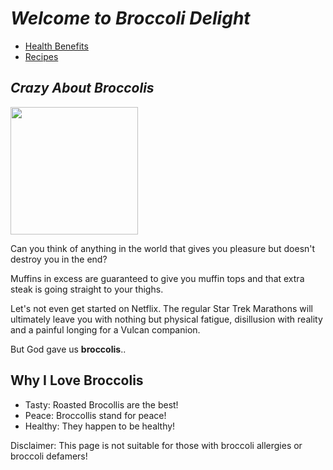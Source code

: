 <html>
<head>
    <meta charset="utf-8">
  <title></title>
    
</head>
<body>
    <div class="site-header">
    <h1><em>Welcome to Broccoli Delight</em></h1>
        <ul id="navbar">
            <li><a href="">Health Benefits</a></li>
            <li><a href="">Recipes</a></li>
        </ul>
      </div>  
    <div id="">
      <h2><em>Crazy About Broccolis</em></h2>
    <p id="first-para"><img src="https://joyfoodsunshine.com/wp-content/uploads/2019/12/oven-roasted-broccoli-recipe-8-500x375.jpg" width="204"> <br> 
    </p>
    <p> Can you think of anything in the world that gives you pleasure but doesn't destroy you in the end?</p> 
    <p> Muffins in excess are guaranteed to give you muffin tops and that extra steak is going straight to your thighs.</p>
    <p> Let's not even get started on Netflix. The regular Star Trek Marathons will ultimately leave you with nothing but physical fatigue, disillusion with reality 
      and a painful longing for a Vulcan companion.</p>
      <p> But God gave us <strong>broccolis</strong>..</p>
</div>   
<div id="lovelist">
         <h2>Why I <span class="lovey-dovey">Love</span> Broccolis</h2>
    <ul>
        <li><span class="whylove">Tasty:</span> Roasted Brocollis are the best!</li>
        <li><span class="whylove">Peace:</span> Broccollis stand for peace!</li>
        <li><span class="whylove">Healthy:</span> They happen to be healthy!</li>
    </ul>
</div>    
    <div id="footnote">
    <p><span id="disclaimer">Disclaimer:</span> This page is not suitable for those with broccoli allergies or broccoli defamers! </p>

</body>
</html>

